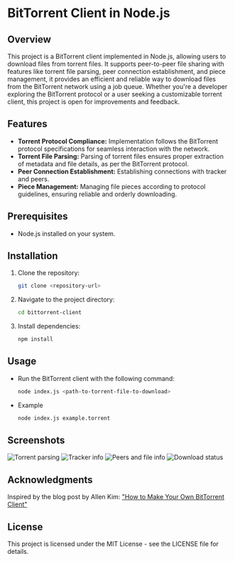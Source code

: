 # BitTorrent Client in Node.js

## Overview

This project is a BitTorrent client implemented in Node.js, allowing users to download files from torrent files. It supports peer-to-peer file sharing with features like torrent file parsing, peer connection establishment, and piece management, it provides an efficient and reliable way to download files from the BitTorrent network using a job queue. Whether you're a developer exploring the BitTorrent protocol or a user seeking a customizable torrent client, this project is open for improvements and feedback.

## Features

- **Torrent Protocol Compliance:** Implementation follows the BitTorrent protocol specifications for seamless interaction with the network.
- **Torrent File Parsing:** Parsing of torrent files ensures proper extraction of metadata and file details, as per the BitTorrent protocol.
- **Peer Connection Establishment:** Establishing connections with tracker and peers.
- **Piece Management:** Managing file pieces according to protocol guidelines, ensuring reliable and orderly downloading.

## Prerequisites

- Node.js installed on your system.

## Installation

1. Clone the repository:

   ```bash
   git clone <repository-url>
   
2. Navigate to the project directory:

    ```bash
    cd bittorrent-client

3. Install dependencies:

    ```bash
    npm install

## Usage
  
- Run the BitTorrent client with the following command:
  
    ```bash
    node index.js <path-to-torrent-file-to-download>

- Example

    ```bash
    node index.js example.torrent

## Screenshots

![Torrent parsing](https://i.imgur.com/1YU3hqg.png)
![Tracker info](https://i.imgur.com/ofRaV4p.png)
![Peers and file info](https://i.imgur.com/uwPHClj.png)
![Download status](https://i.imgur.com/ZCzOUpV.png)


## Acknowledgments
Inspired by the blog post by Allen Kim: ["How to Make Your Own BitTorrent Client"](https://allenkim67.github.io/programming/2016/05/04/how-to-make-your-own-bittorrent-client.html)

## License
This project is licensed under the MIT License - see the LICENSE file for details.
